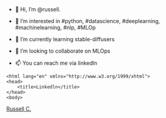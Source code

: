 - 👋 Hi, I’m @russell.
- 👀 I’m interested in #python, #datascience, #deeplearning, #machinelearning, #nlp, #MLOp
- 🌱 I’m currently learning stable-diffusers
- 💞️ I’m looking to collaborate on MLOps

- 📫 You can reach me via linkedln


<!---
russell-ai/russell-ai is a ✨ special ✨ repository because its `README.md` (this file) appears on your GitHub profile.
You can click the Preview link to take a look at your changes.
--->


<!DOCTYPE html>

    <html lang="en" xmlns="http://www.w3.org/1999/xhtml">
    <head>
        <title>Linkedln</title>
    </head>
    <body>
<div class="badge-base LI-profile-badge" data-locale="en_US" data-size="medium" data-theme="dark" data-type="VERTICAL" data-vanity="russell-c" data-version="v1"><a class="badge-base__link LI-simple-link" href="https://tr.linkedin.com/in/russell-c/en?trk=profile-badge">Russell C.</a></div>
    </body>
    </html>
